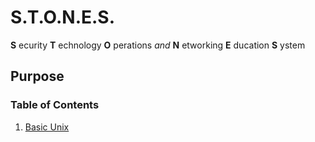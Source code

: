 # S.T.O.N.E.S.

**S** ecurity
**T** echnology
**O** perations *and*
**N** etworking
**E** ducation
**S** ystem

## Purpose



### Table of Contents

1. [Basic Unix](basic_unix.md)
